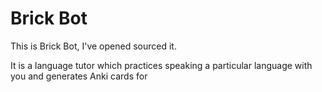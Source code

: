 # Brick Bot

This is Brick Bot, I've opened sourced it. 


It is a language tutor which practices speaking a particular language with you and generates Anki cards for 